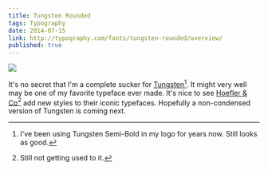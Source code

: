 ```yaml
---
title: Tungsten Rounded
tags: Typography
date: 2014-07-15
link: http://typography.com/fonts/tungsten-rounded/overview/
published: true
---
```


![](/assets/articles/tungsten-rounded/tungsten-rounded-12.png)

It's no secret that I'm a complete sucker for [Tungsten][Tungsten][^1]. It might very well may be one of my favorite typeface ever made. It's nice to see [Hoefler & Co][hfj][^2] add new styles to their iconic typefaces. Hopefully a non-condensed version of Tungsten is coming next.

[Tungsten]: http://www.typography.com/fonts/tungsten-rounded/overview/
[hfj]: http://www.typography.com/

[^1]: I've been using Tungsten Semi-Bold in my logo for years now. Still looks as good.
[^2]: Still not getting used to it.
